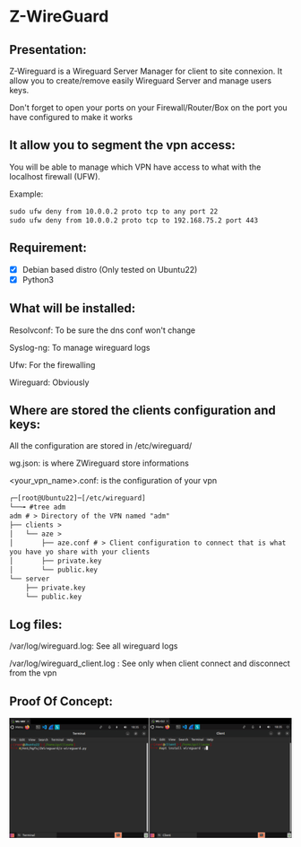 # Z-WireGuard

## Presentation:

Z-Wireguard is a Wireguard Server Manager for client to site connexion.
It allow you to create/remove easily Wireguard Server and manage users keys.

Don't forget to open your ports on your Firewall/Router/Box on the port you have configured to make it works

## It allow you to segment the vpn access:

You will be able to manage which VPN have access to what with the localhost firewall (UFW).

Example:

```
sudo ufw deny from 10.0.0.2 proto tcp to any port 22
sudo ufw deny from 10.0.0.2 proto tcp to 192.168.75.2 port 443
```

## Requirement:

- [x] Debian based distro (Only tested on Ubuntu22)
- [x] Python3

## What will be installed:

Resolvconf: To be sure the dns conf won't change

Syslog-ng: To manage wireguard logs

Ufw: For the firewalling

Wireguard: Obviously

## Where are stored the clients configuration and keys:

All the configuration are stored in /etc/wireguard/

wg.json: is where ZWireguard store informations

<your_vpn_name>.conf: is the configuration of your vpn

```
┌─[root@Ubuntu22]─[/etc/wireguard]
└──╼ #tree adm
adm # > Directory of the VPN named "adm"
├── clients > 
│   └── aze > 
│       ├── aze.conf # > Client configuration to connect that is what you have yo share with your clients
│       ├── private.key 
│       └── public.key
└── server
    ├── private.key
    └── public.key
```

## Log files:

/var/log/wireguard.log: See all wireguard logs

/var/log/wireguard_client.log : See only when client connect and disconnect from the vpn

## Proof Of Concept:

![z-wireguard](https://raw.githubusercontent.com/guillaumezisa/Z-Wireguard/main/z-wireguard.gif)
